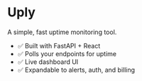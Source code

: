 # Uply

A simple, fast uptime monitoring tool.

- ✅ Built with FastAPI + React
- ✅ Polls your endpoints for uptime
- ✅ Live dashboard UI
- ✅ Expandable to alerts, auth, and billing

